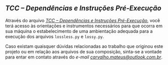 ## *TCC – Dependências e Instruções Pré-Execução*

Através do arquivo *[TCC – Dependências e Instruções Pré-Execução](https://drive.google.com/file/d/1saLN6xjpuMp2hDV6sFh4DDyn6BkFN8rP/view?usp=sharing)*, você terá acesso às orientações e instrumentos necessários para que ocorra em sua máquina o estabelecimento de uma ambientação adequada para a execução dos arquivos `lossless.py` e `lossy.py`.

Caso existam quaisquer dúvidas relacionadas ao trabalho que originou este projeto ou em relação aos arquivos de sua composição, sinta-se a vontade para entar em contato através do *e-mail carvalho.mateus@outlook.com.br*.
